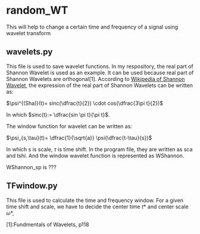 # random_WT
This will help to change a certain time and frequency of a signal using wavelet transform

## wavelets.py

This file is used to save wavelet functions. In my respository, the real part of Shannon Wavelet is used as an example. It can be used because real part of Shannon Wavelets are orthogonal[1]. According to [Wikipedia of Shannon Wavelet](https://en.wikipedia.org/wiki/Shannon_wavelet), the expression of the real part of Shannon Wavelets can be written as:

$\psi^{(Sha)}(t)= sinc(\dfrac{t}{2}) \cdot cos(\dfrac{3\pi t}{2})$

In which $sinc(t):= \dfrac{sin \pi t}{\pi t}$.

The window function for wavelet can be written as:

$\psi_{s,\tau}(t)= \dfrac{1}{\sqrt{a}} \psi(\dfrac{t-\tau}{s})$

In which s is scale, $\tau$ is time shift. In the program file, they are written as sca and tshi. And the window wavelet function is represented as WShannon. 

WShannon_sp is ???


## TFwindow.py

This file is used to calculate the time and frequency window. For a given time shift and scale, we have to decide the center time $t*$ and center scale $\omega *$,

[1]:Fundmentals of Wavelets, p118
